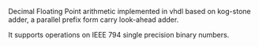 Decimal Floating Point arithmetic implemented in vhdl based on kog-stone adder, a parallel prefix form carry look-ahead adder.

It supports operations on IEEE 794 single precision binary numbers.
